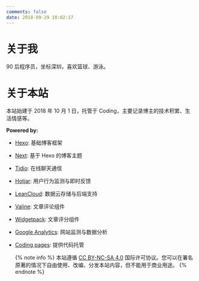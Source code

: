 ```yaml
---
comments: false
date: 2018-09-29 18:02:17
---
```


# 关于我

90 后程序员，坐标深圳，喜欢篮球、游泳。

# 关于本站

本站始建于 2018 年 10 月 1 日，托管于 Coding，主要记录博主的技术积累、生活情感等。

<p style="margin: 0px; font-weight: bold;">Powered by:</p>

- [Hexo](https://hexo.io/zh-cn/): 基础博客框架
- [Next](https://github.com/theme-next/hexo-theme-next): 基于 Hexo 的博客主题
- [Tidio](https://www.tidiochat.com/): 在线聊天通信
- [Hotjar](https://www.hotjar.com/): 用户行为监测与即时反馈
- [LeanCloud](https://leancloud.cn/): 数据云存储与后端支持
- [Valine](https://valine.js.org/): 文章评论组件
- [Widgetpack](https://widgetpack.com/): 文章评分组件
- [Google Analytics](https://analytics.google.com/): 网站监测与数据分析
- [Coding pages](https://coding.net/): 提供代码托管

  {% note info %}
  本站遵循 [CC BY-NC-SA 4.0](https://creativecommons.org/licenses/by-nc-sa/4.0/) 国际许可协议。您可以在署名原著的情况下自由使用、改编、分发本站内容，但不能用于商业用途。
  {% endnote %}
